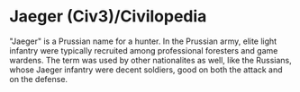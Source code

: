# Jaeger (Civ3)/Civilopedia

"Jaeger" is a Prussian name for a hunter. In the Prussian army, elite light infantry were typically recruited
among professional foresters and game wardens. The term was used by other nationalites as well, like the
Russians, whose Jaeger infantry were decent soldiers, good on both the attack and on the defense.